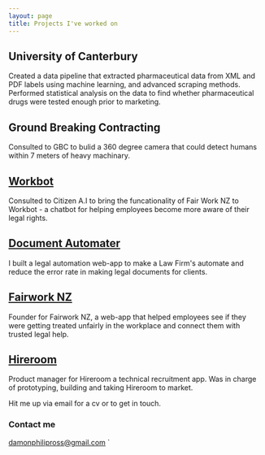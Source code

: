 ```yaml
---
layout: page
title: Projects I've worked on
---
```


## University of Canterbury

Created a data pipeline that extracted pharmaceutical data from XML and PDF labels using machine learning, and advanced scraping methods. Performed statistical analysis on the data to find whether pharmaceutical drugs were tested enough prior to
marketing.


## Ground Breaking Contracting

Consulted to GBC to bulid a 360 degree camera that could detect humans within 7 meters of heavy machinary.

## [Workbot](/citizen-ai)

Consulted to Citizen A.I to bring the funcationality of Fair Work NZ to Workbot - a chatbot for helping employees become
more aware of their legal rights.

## [Document Automater](/Inhouse-automation)

I built a legal automation web-app to make a Law Firm's automate and reduce the error rate in making legal documents for clients.


##  [Fairwork NZ](/fair-work-nz)

Founder for Fairwork NZ, a web-app that helped employees see if they were getting treated unfairly in the
workplace and connect them with trusted legal help.

## [Hireroom](/Hireoom)

Product manager for Hireroom a technical recruitment app. Was in charge of prototyping, building and taking Hireroom to market.


Hit me up via email for a cv or to get in touch.
### Contact me

[damonphilipross@gmail.com](mailto:damonphilipross@gmail.com)
`
